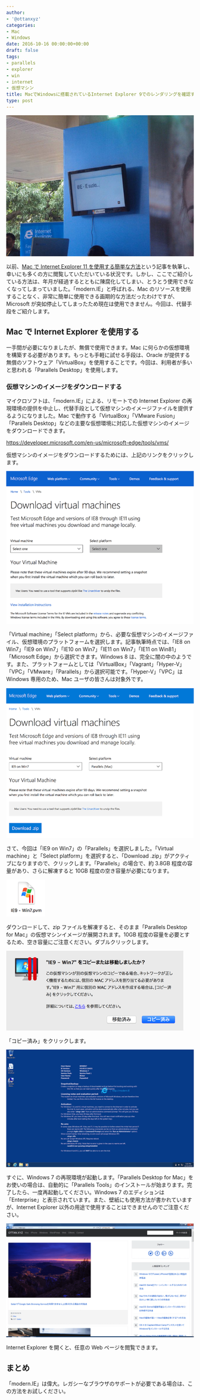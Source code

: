 ```yaml
---
author:
- '@ottanxyz'
categories:
- Mac
- Windows
date: 2016-10-16 00:00:00+00:00
draft: false
tags:
- parallels
- explorer
- win
- internet
- 仮想マシン
title: MacでWindowsに搭載されているInternet Explorer 9でのレンダリングを確認する方法
type: post
---
```


![](161016-580373be2faca.jpg)

以前、[Mac で Internet Explorer 11 を使用する簡単な方法](/how-to-use-ie-mac-6812/)という記事を執筆し、幸いにも多くの方に閲覧していただいている状況です。しかし、ここでご紹介している方法は、年月が経過するとともに陳腐化してしまい、とうとう使用できなくなってしまっていました。「modern.IE」と呼ばれる、Mac のリソースを使用することなく、非常に簡単に使用できる画期的な方法だったわけですが、Microsoft が突如停止してしまったため現在は使用できません。今回は、代替手段をご紹介します。

## Mac で Internet Explorer を使用する

一手間が必要になりましたが、無償で使用できます。Mac に何らかの仮想環境を構築する必要があります。もっとも手軽に試せる手段は、Oracle が提供する無償のソフトウェア「VirtualBox」を使用することです。今回は、利用者が多いと思われる「Parallels Desktop」を使用します。

### 仮想マシンのイメージをダウンロードする

マイクロソフトは、「modern.IE」による、リモートでの Internet Explorer の再現環境の提供を中止し、代替手段として仮想マシンのイメージファイルを提供するようになりました。Mac で動作する「VirtualBox」「VMware Fusion」「Parallels Desktop」などの主要な仮想環境に対応した仮想マシンのイメージをダウンロードできます。

<https://developer.microsoft.com/en-us/microsoft-edge/tools/vms/>

仮想マシンのイメージをダウンロードするためには、上記のリンクをクリックします。

![](161016-5803735b93776.png)

「Virtual machine」「Select platform」から、必要な仮想マシンのイメージファイル、仮想環境のプラットフォームを選択します。記事執筆時点では、「IE8 on Win7」「IE9 on Win7」「IE10 on Win7」「IE11 on Win7」「IE11 on Win81」「Microsoft Edge」から選択できます。Windows 8 は、完全に闇の中のようです。また、プラットフォームとしては「VirtualBox」「Vagrant」「Hyper-V」「VPC」「VMware」「Parallels」から選択可能です。「Hyper-V」「VPC」は Windows 専用のため、Mac ユーザの皆さんは対象外です。

![](161016-580373654a032.png)

さて、今回は「IE9 on Win7」の「Parallels」を選択しました。「Virtual machine」と「Select platform」を選択すると、「Download .zip」がアクティブになりますので、クリックします。「Parallels」の場合で、約 3.8GB 程度の容量があり、さらに解凍すると 10GB 程度の空き容量が必要になります。

![](161016-5803736b2856d.png)

ダウンロードして、zip ファイルを解凍すると、そのまま「Parallels Desktop for Mac」の仮想マシンイメージが展開されます。10GB 程度の容量を必要とするため、空き容量にご注意ください。ダブルクリックします。

![](161016-5803736fcedaf.png)

「コピー済み」をクリックします。

![](161016-5803737707a8c.png)

すぐに、Windows 7 の再現環境が起動します。「Parallels Desktop for Mac」をお使いの場合は、自動的に「Parallels Tools」のインストールが始まります。完了したら、一度再起動してください。Windows 7 のエディションは「Enterprise」と表示されています。また、壁紙にも使用方法が書かれていますが、Internet Explorer 以外の用途で使用することはできませんのでご注意ください。

![](161016-5803737f6763a.png)

Internet Explorer を開くと、任意の Web ページを閲覧できます。

## まとめ

「modern.IE」は偉大。レガシーなブラウザのサポートが必要である場合は、この方法をお試しください。
